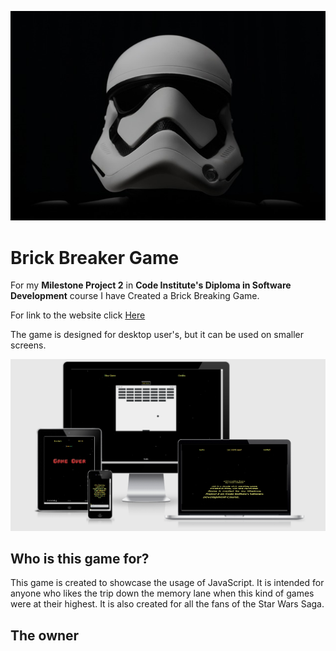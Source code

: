 ![Trooper Image](./assets/img/trooper.jpg)

# Brick Breaker Game

For my **Milestone Project 2** in **Code Institute's Diploma in Software Development** course I have Created a Brick Breaking Game.

For link to the website click [Here](https://luka-pp.github.io/MS2/)

The game is designed for desktop user's, but it can be used on smaller screens.

![Am I Responsive](./assets/img/responsive.png)

## Who is this game for?

This game is created to showcase the usage of JavaScript. It is intended for anyone 
who likes the trip down the memory lane when this kind of games were at their highest. 
It is also created for all the fans of the Star Wars Saga. 

## The owner